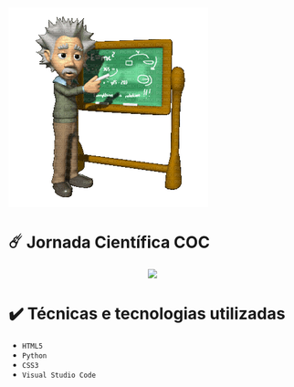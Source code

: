 ![](1553247_c69a6.gif)
# ☄️ Jornada Científica COC 

<p align="center">
<img loading="lazy" src="http://img.shields.io/static/v1?label=STATUS&message=%20DESENVOLVIMENTO&color=purple&style=for-the-badge"/>
</p>

# ✔️ Técnicas e tecnologias utilizadas

- ``HTML5``
- ``Python``
- ``CSS3``
- ``Visual Studio Code``
